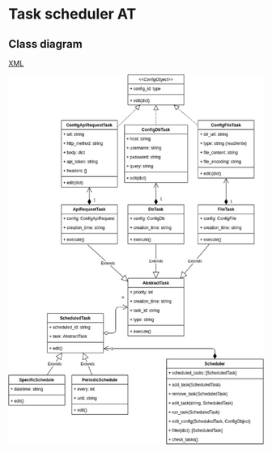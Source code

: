 # Task scheduler AT

## Class diagram

[XML](doc/task-scheduler.xml)

![diagram](doc/task-scheduler.jpg)

